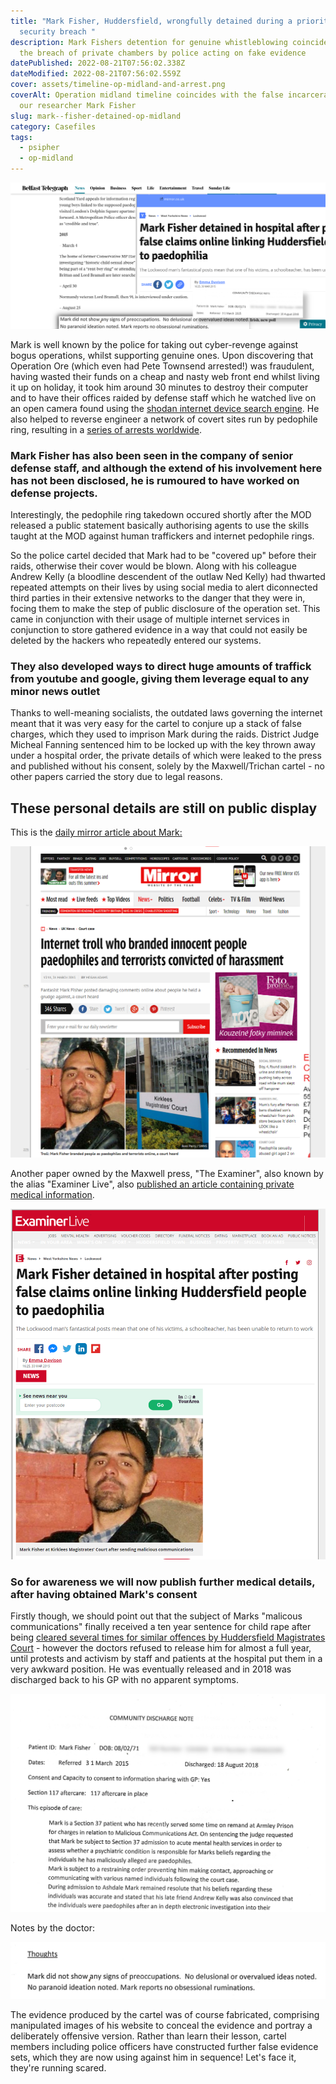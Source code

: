 ```yaml
---
title: "Mark Fisher, Huddersfield, wrongfully detained during a priority
  security breach "
description: Mark Fishers detention for genuine whistleblowing coincided with
  the breach of private chambers by police acting on fake evidence
datePublished: 2022-08-21T07:56:02.338Z
dateModified: 2022-08-21T07:56:02.559Z
cover: assets/timeline-op-midland-and-arrest.png
coverAlt: Operation midland timeline coincides with the false incarceration of
  our researcher Mark Fisher
slug: mark--fisher-detained-op-midland
category: Casefiles
tags:
  - psipher
  - op-midland
---
```

![Was Mark Fisher detained to secure the bogus "operation midland" conducted by the met?](assets/timeline-op-midland-belfasttelegraph-arrest.png)

Mark is well known by the police for taking out cyber-revenge against bogus operations, whilst supporting genuine ones. Upon discovering that Operation Ore (which even had Pete Townsend arrested!) was fraudulent, having wasted their funds on a cheap and nasty web front end whilst living it up on holiday, it took him around 30 minutes to destroy their computer and to have their offices raided by defense staff which he watched live on an open camera found using the [shodan internet device search engine](https://www.shodan.io/). He also helped to reverse engineer a network of covert sites run by pedophile ring, resulting in a [series of arrests worldwide](https://disdroid.co.uk/carters-colne-valley-cartel).

### Mark Fisher has also been seen in the company of senior defense staff, and although the extend of his involvement here has not been disclosed, he is rumoured to have worked on defense projects.

Interestingly, the pedophile ring takedown occured shortly after the MOD released a public statement basically authorising agents to use the skills taught at the MOD against human traffickers and internet pedophile rings.

So the police cartel decided that Mark had to be "covered up" before their raids, otherwise their cover would be blown. Along with his colleague Andrew Kelly (a bloodline descendent of the outlaw Ned Kelly) had thwarted repeated attempts on their lives by using social media to alert diconnected third parties in their extensive networks to the danger that they were in, focing them to make the step of public disclosure of the operation set. This came in conjunction with their usage of multiple internet services in conjunction to store gathered evidence in a way that could not easily be deleted by the hackers who repeatedly entered our systems. 

### They also developed ways to direct huge amounts of traffick from youtube and google, giving them leverage equal to any minor news outlet

Thanks to well-meaning socialists, the outdated laws governing the internet meant that it was very easy for the cartel to conjure up a stack of false charges, which they used to imprison Mark during the raids. District Judge Micheal Fanning sentenced him to be locked up with the key thrown away under a hospital order, the private details of which were leaked to the press and published without his consent, solely by the Maxwell/Trichan cartel - no other papers carried the story due to legal reasons.

## These personal details are still on public display

This is the [daily mirror article about Mark:](https://archive.ph/8Y6km)

![Daily Mirror publish private medical details without consent](assets/mf-mirror.png)

Another paper owned by the Maxwell press, "The Examiner", also known by the alias "Examiner Live", also [published an article containing private medical information](https://archive.ph/KKloo).

![Huddersfield Examiner publish private medical details without consent](assets/mf-examiner.png)

### So for awareness we will now publish further medical details, after having obtained Mark's consent

Firstly though, we should point out that the subject of Marks "malicous communications" finally received a ten year sentence for child rape after being [cleared several times for similar offences by Huddersfield Magistrates Court](https://archive.ph/GS4JR) - however the doctors refused to release him for almost a full year, until protests and activism by staff and patients at the hospital put them in a very awkward position. He was eventually released and in 2018 was discharged back to his GP with no apparent symptoms.

![Mark Fisher, Huddersfield community discharge](assets/community-discharge-redacted.png)

Notes by the doctor:

![Mark Fisher, Huddersfield community discharge notes](assets/discharge-note-thoughts.png)

The evidence produced by the cartel was of course fabricated, comprising manipulated images of his website to conceal the evidence and portray a deliberately offensive version. Rather than learn their lesson, cartel members including police officers have constructed further false evidence sets, which they are now using against him in sequence! 
Let's face it, they're running scared.